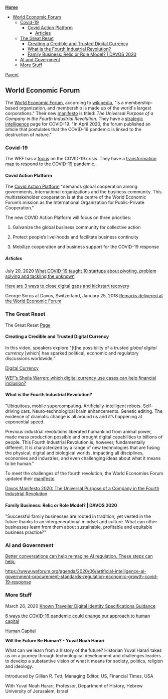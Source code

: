 <!-- START doctoc generated TOC please keep comment here to allow auto update -->
<!-- DON'T EDIT THIS SECTION, INSTEAD RE-RUN doctoc TO UPDATE -->
**[Home](#pages/blog/cv19/index)**

- [World Economic Forum](#world-economic-forum)
  - [Covid-19](#covid-19)
    - [Covid Action Platform](#covid-action-platform)
      - [Articles](#articles)
  - [The Great Reset](#the-great-reset)
    - [Creating a Credible and Trusted Digital Currency](#creating-a-credible-and-trusted-digital-currency)
    - [What is the Fourth Industrial Revolution?](#what-is-the-fourth-industrial-revolution)
    - [Family Business: Relic or Role Model? | DAVOS 2020](#family-business-relic-or-role-model--davos-2020)
  - [AI and Government](#ai-and-government)
  - [More Stuff](#more-stuff)

<!-- END doctoc generated TOC please keep comment here to allow auto update -->

[Parent](#pages/blog/cv19/artificial)

## World Economic Forum

The [World Economic Forum](https://www.weforum.org/), according to
[wikipedia](https://en.wikipedia.org/wiki/World_Economic_Forum),
"is a membership-based organization, and membership is made up of the 
world's largest corporations."  Their new [manifesto](https://www.weforum.org/agenda/2019/12/davos-manifesto-2020-the-universal-purpose-of-a-company-in-the-fourth-industrial-revolution/) is titled: *The Universal 
Purpose of a Company in the Fourth Industrial Revolution.*  They have a 
[strategic intelligence](https://intelligence.weforum.org/topics/a1G0X000006O6EHUA0?tab=publications&type=Global+Issues) page for COVID-19.
"In April 2020, the forum published an article that postulates 
that the COVID-19 pandemic is linked to the destruction of nature."

### Covid-19

The WEF has a [focus](https://www.weforum.org/focus/coronavirus-covid-19) on the 
COVID-19 crisis. They have a 
[transformation map](https://intelligence.weforum.org/topics/a1G0X000006O6EHUA0?tab=publications&type=Global+Issues) to respond to the COVID-19 pandemic..

#### Covid Action Platform

The [Covid Action Platform](https://www.weforum.org/covid-action-platform)
"demands global cooperation among governments, international organizations 
and the business community. This multistakeholder cooperation is at the 
centre of the World Economic Forum’s mission as the International Organization 
for Public-Private Cooperation."

The new COVID Action Platform will focus on three priorities:

  1. Galvanize the global business community for collective action

  1. Protect people’s livelihoods and facilitate business continuity

  1. Mobilize cooperation and business support for the COVID-19 response

##### Articles

July 20, 2020
[What COVID-19 taught 10 startups about pivoting, problem solving and tackling the unknown](https://www.weforum.org/covid-action-platform/articles/what-covid-19-taught-10-startups-about-pivoting-problem-solving-and-tackling-the-unknown)

[Here are 3 ways to close digital gaps and kickstart recovery](https://www.weforum.org/agenda/2020/07/here-are-3-ways-to-close-digital-gaps-and-kickstart-recovery)

George Soros at Davos, Switzerland, January 25, 2018
[Remarks delivered at the World Economic Forum](https://www.georgesoros.com/2018/01/25/remarks-delivered-at-the-world-economic-forum/)


### The Great Reset

The Great Reset [Page](#pages/blog/cv19/great-reset)

#### Creating a Credible and Trusted Digital Currency

<div class="video-view" data-id="mzkU1RHovgQ"></div>

In this video, speakers explore "[t]he possibility of a trusted  *global 
digital currency* [which] has sparked political, economic and regulatory 
discussions worldwide."

[Digital Currency](#pages/blog/cv19/digital-currency)

[WEF’s Sheila Warren: which digital currency use cases can help financial inclusion?](https://ledgerinsights.com/digital-currency-financial-inclusion-world-economic-forum-wef/)


#### What is the Fourth Industrial Revolution?

"Ubiquitous, mobile supercomputing. Artificially-intelligent robots. 
Self-driving cars. Neuro-technological brain enhancements. Genetic editing. 
The evidence of dramatic change is all around us and it’s happening at 
exponential speed. 

<div class="video-view" data-id="kpW9JcWxKq0"></div>

Previous industrial revolutions liberated humankind from animal power, made 
mass production possible and brought digital capabilities to billions of 
people. This Fourth Industrial Revolution is, however, fundamentally 
different. It is characterized by a range of new technologies that are fusing 
the physical, digital and biological worlds, impacting all disciplines, 
economies and industries, and even challenging ideas about what it means to be 
human."

To meet the challenges of the fourth revolution, the World Economies Forum 
updated their [manifesto](https://www.weforum.org/the-davos-manifesto)

[Davos Manifesto 2020: The Universal Purpose of a Company in the Fourth Industrial Revolution](https://www.weforum.org/agenda/2019/12/davos-manifesto-2020-the-universal-purpose-of-a-company-in-the-fourth-industrial-revolution/)


#### Family Business: Relic or Role Model? | DAVOS 2020

"Successful family businesses are rooted in tradition, yet vested in the 
future thanks to an intergenerational mindset and culture. What can other 
businesses learn from them about sustainable, profitable and equitable business 
practice?"

<div class="video-view" data-id="6bwJFeQqGMI"></div>

### AI and Government

[Better conversations can help reimagine AI regulation. These steps can help.](https://www.weforum.org/agenda/2020/07/6-steps-to-better-conversations-that-reimagine-ai-regulation)

https://www.weforum.org/agenda/2020/06/artificial-intelligence-ai-government-procurement-standards-regulation-economic-growth-covid-19-response


### More Stuff

March 26, 2020
[Known Traveller Digital Identity Specifications Guidance](https://www.weforum.org/whitepapers/known-traveller-digital-identity-specifications-guidance)

[6 ways the COVID-19 pandemic could change our approach to human capital](https://www.weforum.org/agenda/2020/08/6-ways-covid-19-will-advance-human-capital-strategies-and-governance)

[Human Capital](https://en.wikipedia.org/wiki/Human_capital)


**Will the Future Be Human? - Yuval Noah Harari**

What can we learn from a history of the future? Historian Yuval Harari takes 
us on a journey through technological development and challenges leaders to 
develop a substantive vision of what it means for society, politics, religion 
and ideology.

Introduced by
	Gillian R. Tett, Managing Editor, US, Financial Times, USA

With
	Yuval Noah Harari, Professor, Department of History, Hebrew University of 
	Jerusalem, Israel


<div class="video-view" data-id="hL9uk4hKyg4"></div>
